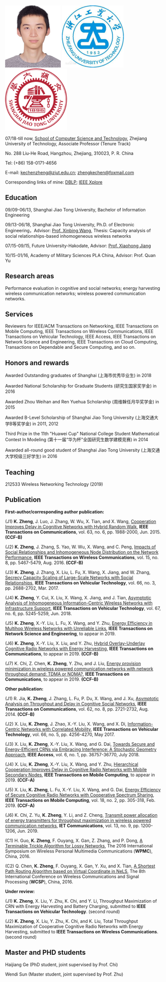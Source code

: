 <img src="2.JPG" width="180" height="200"/>  <img src="1.jpg" width="200" height="200"/>  <img src="3.jpg" width="200" height="200"/>

07/18-till now, [School of Computer Science and Technology](http://www.software.zjut.edu.cn/), Zhejiang University of Technology, Associate Professor (Tenure Track)

No. 288 Liu-He Road, Hangzhou, Zhejiang, 310023, P. R. China

Tel: (+86) 158-0171-4656

E-mail: kechenzheng@zjut.edu.cn; zhengkechen@foxmail.com

Corresponding links of mine: [DBLP](https://dblp.uni-trier.de/pers/hd/z/Zheng:Kechen);   [IEEE Xplore](https://ieeexplore.ieee.org/author/37085359644)

## Education

09/09-06/13, Shanghai Jiao Tong University, Bachelor of Information Engineering

09/13-06/18, Shanghai Jiao Tong University, Ph.D. of Electronic Engineering，Advisor: [Prof. Xinbing Wang](http://iwct.sjtu.edu.cn/Personal/xwang8/), Thesis: Capacity analysis of social relationships-based inhomogeneous wireless networks

07/15-09/15, Future University-Hakodate, Advisor: [Prof. Xiaohong Jiang](http://www.fun.ac.jp/research/faculty_members/xiaohongjiang/)

10/15-01/16, Academy of Military Sciences PLA China, Advisor: Prof. Quan Yu

## Research areas

Performance evaluation in cognitive and social networks; energy harvesting wireless communication networks; wireless powered communication networks.

## Services
Reviewers for IEEE/ACM Transactions on Networking, IEEE Transactions on Mobile Computing, IEEE Transactions on Wireless Communications, IEEE Transactions on Vehicular Technology, IEEE Access, IEEE Transactions on Network Science and Engineering, IEEE Transactions on Cloud Computing, Transactions on Dependable and Secure Computing, and so on.

## Honors and rewards

Awarded Outstanding graduates of Shanghai (上海市优秀毕业生) in 2018

Awarded National Scholarship for Graduate Students (研究生国家奖学金) in 2016

Awarded Zhou Weihan and Ren Yuehua Scholarship (周维榦任月华奖学金) in 2015

Awarded B-Level Scholarship of Shanghai Jiao Tong University (上海交通大学B等奖学金) in 2011, 2012

Third Prize in the 11th "Huawei Cup" National College Student Mathematical Contest In Modeling (第十一届“华为杯”全国研究生数学建模竞赛) in 2014

Awarded all-round good student of Shanghai Jiao Tong University (上海交通大学校级三好学生) in 2016

## Teaching
212533 Wireless Networking Technology (2019)

## Publication

**First-author/corresponding author publication:**

(J1) **K. Zheng**, J. Luo, J. Zhang, W. Wu, X. Tian, and X. Wang, [Cooperation Improves Delay in Cognitive Networks with Hybrid Random Walk](https://ieeexplore.ieee.org/document/7070747),  **IEEE Transactions on Communications**, vol. 63, no. 6, pp. 1988-2000, Jun. 2015. **(CCF-B)**

(J2) **K. Zheng**, J. Zhang, S. Yao, W. Wu, X. Wang, and C. Peng, [Impacts of Social Relationships and Inhomogeneous Node Distribution on the Network Performance](https://ieeexplore.ieee.org/document/7462274), **IEEE Transactions on Wireless Communications**, vol. 15, no. 8, pp. 5467-5479, Aug. 2016. **(CCF-B)**

(J3) **K. Zheng**, J. Zhang, X. Liu, L. Fu, X. Wang, X. Jiang, and W. Zhang, [Secrecy Capacity Scaling of Large-Scale Networks with Social Relationships](https://ieeexplore.ieee.org/document/7496960), **IEEE Transactions on Vehicular Technology**, vol. 66, no. 3, pp. 2688-2702, Mar. 2017.

(J4) **K. Zheng**, Y. Cui, X. Liu, X. Wang, X. Jiang, and J. Tian, [Asymptotic Analysis of Inhomogeneous Information-Centric Wireless Networks with Infrastructure Support](https://ieeexplore.ieee.org/document/8304646), **IEEE Transactions on Vehicular Technology**, vol. 67, no. 6, pp. 5245-5259, Jun. 2018.

(J5) **K. Zheng**, X.-Y. Liu, L. Fu, X. Wang, and Y. Zhu, [Energy Efficiency in Multihop Wireless Networks with Unreliable Links](https://ieeexplore.ieee.org/document/8598721), **IEEE Transactions on Network Science and Engineering**, to appear in 2019.

(J6) **K. Zheng**, X.-Y. Liu, X. Liu, and Y. Zhu, [Hybrid Overlay-Underlay Cognitive Radio Networks with Energy Harvesting](https://ieeexplore.ieee.org/document/8695113), **IEEE Transactions on Communications**, to appear in 2019. **(CCF-B)**

(J7) K. Chi, Z. Chen, **K. Zheng**, Y. Zhu, and J. Liu, [Energy provision minimization in wireless powered communication networks with network throughput demand: TDMA or NOMA?](https://ieeexplore.ieee.org/document/8733057), **IEEE Transactions on Communications**, to appear in 2019. **(CCF-B)**

**Other publication:**

(J1) R. Jia, **K. Zheng**, J. Zhang, L. Fu, P. Du, X. Wang, and J. Xu, [Asymptotic Analysis on Throughput and Delay in Cognitive Social Networks](https://ieeexplore.ieee.org/document/6853384), **IEEE Transactions on Communications**, vol. 62, no. 8, pp. 2721-2732, Aug. 2014. **(CCF-B)**

(J2) X. Liu, **K. Zheng**, J. Zhao, X.-Y. Liu, X. Wang, and X. Di, [Information-Centric Networks with Correlated Mobility](https://ieeexplore.ieee.org/document/7551158), **IEEE Transactions on Vehicular Technology**, vol. 66, no. 5, pp. 4256-4270, May 2017.

(J3) X. Liu, **K. Zheng**, X.-Y. Liu, X. Wang, and G. Dai, [Towards Secure and Energy-Efficient CRNs via Embracing Interference: A Stochastic Geometry Approach](https://ieeexplore.ieee.org/document/8402212), **IEEE Access**, vol. 6, no. 1, pp. 36757-36770, July 2018.

(J4) X. Liu, **K. Zheng**, X.-Y. Liu, X. Wang, and Y. Zhu, [Hierarchical Cooperation Improves Delay in Cognitive Radio Networks with Mobile Secondary Nodes](https://ieeexplore.ieee.org/document/8570778), **IEEE Transactions on Mobile Computing**, to appear in 2019. **(CCF-A)**

(J5) X. Liu, **K. Zheng**, L. Fu, X.-Y. Liu, X. Wang, and G. Dai, [Energy Efficiency of Secure Cognitive Radio Networks with Cooperative Spectrum Sharing](https://ieeexplore.ieee.org/document/8362946), **IEEE Transactions on Mobile Computing**, vol. 18, no. 2, pp. 305-318, Feb. 2019. **(CCF-A)**

(J6) K. Chi, Z. Yu, **K. Zheng**, Y. Li, and Z. Cheng, [Transmit power allocation of energy transmitters for throughput maximization in wireless powered communication networks](https://ieeexplore.ieee.org/document/8732064), **IET Communications**, vol. 13, no. 9, pp. 1200-1206, Jun. 2019.

(C1) H. Guo, **K. Zheng**, F. Ouyang, X. Gan, Z. Zhang, and P. Dong, [A Terminable Trickle Algorithm for Lossy Networks](https://ieeexplore.ieee.org/document/7954483), The 2016 International Symposium on Wireless Personal Multimedia Communications (**WPMC**), China, 2016.

(C2) Q. Chen, **K. Zheng**, F. Ouyang, X. Gan, Y. Xu, and X. Tian, [A Shortest Path Routing Algorithm based on Virtual Coordinate in NeLS](https://ieeexplore.ieee.org/document/7752568), The 8th International Conference on Wireless Communications and Signal Processing (**WCSP**), China, 2016.

**Under review:**

(J1) **K. Zheng**, X. Liu, Y. Zhu, K. Chi, and Y. Li, Throughput Maximization of CRN with Energy Harvesting and Battery Charging, submitted to **IEEE Transactions on Vehicular Technology**. (second round)

(J2) **K. Zheng**, X. Liu, Y. Zhu, K. Chi, and K. Liu, Total Throughput Maximization of Cooperative Cognitive Radio Networks with Energy Harvesting, submitted to **IEEE Transactions on Wireless Communications**. (second round)

## Master and PHD students

Haijiang Ge (PhD student, joint supervised by Prof. Chi)

Wendi Sun (Master student, joint supervised by Prof. Zhu)
